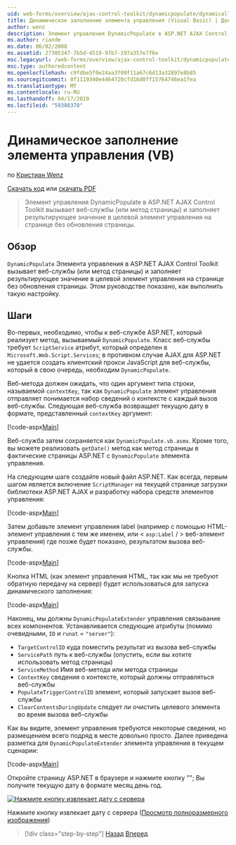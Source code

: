 ```yaml
---
uid: web-forms/overview/ajax-control-toolkit/dynamicpopulate/dynamically-populating-a-control-vb
title: Динамическое заполнение элемента управления (Visual Basic) | Документация Майкрософт
author: wenz
description: Элемент управления DynamicPopulate в ASP.NET AJAX Control Toolkit вызывает веб-службы (или метод страницы) и заполняет результирующее значение в целевой элемент управления на t...
ms.author: riande
ms.date: 06/02/2008
ms.assetid: 27305347-7b5d-4519-97b7-197a357e7f6e
msc.legacyurl: /web-forms/overview/ajax-control-toolkit/dynamicpopulate/dynamically-populating-a-control-vb
msc.type: authoredcontent
ms.openlocfilehash: c9fdbe5f0e24aa3f09f11a67c6d13a32897e8b85
ms.sourcegitcommit: 0f1119340e4464720cfd16d0ff15764746ea1fea
ms.translationtype: MT
ms.contentlocale: ru-RU
ms.lasthandoff: 04/17/2019
ms.locfileid: "59388378"
---
```

# <a name="dynamically-populating-a-control-vb"></a>Динамическое заполнение элемента управления (VB)

по [Кристиан Wenz](https://github.com/wenz)

[Скачать код](http://download.microsoft.com/download/d/8/f/d8f2f6f9-1b7c-46ad-9252-e1fc81bdea3e/dynamicpopulate0.vb.zip) или [скачать PDF](http://download.microsoft.com/download/b/6/a/b6ae89ee-df69-4c87-9bfb-ad1eb2b23373/dynamicpopulate0VB.pdf)

> Элемент управления DynamicPopulate в ASP.NET AJAX Control Toolkit вызывает веб-службы (или метод страницы) и заполняет результирующее значение в целевой элемент управления на странице без обновления страницы.


## <a name="overview"></a>Обзор

`DynamicPopulate` Элемента управления в ASP.NET AJAX Control Toolkit вызывает веб-службы (или метод страницы) и заполняет результирующее значение в целевой элемент управления на странице без обновления страницы. Этом руководстве показано, как выполнить такую настройку.

## <a name="steps"></a>Шаги

Во-первых, необходимо, чтобы к веб-службе ASP.NET, который реализует метод, вызываемый `DynamicPopulate`. Класс веб-службы требует `ScriptService` атрибут, который определен в `Microsoft.Web.Script.Services`; в противном случае AJAX для ASP.NET не удается создать клиентский прокси JavaScript для веб-службы, который в свою очередь, необходим `DynamicPopulate`.

Веб-метода должен ожидать, что один аргумент типа строки, называемой `contextKey`, так как `DynamicPopulate` элемент управления отправляет понимается набор сведений о контексте с каждый вызов веб-службы. Следующая веб-служба возвращает текущую дату в формате, представленный `contextKey` аргумент:

[!code-aspx[Main](dynamically-populating-a-control-vb/samples/sample1.aspx)]

Веб-служба затем сохраняется как `DynamicPopulate.vb.asmx`. Кроме того, вы можете реализовать `getDate()` метод как метод страницы в фактические страницы ASP.NET с `DynamicPopulate` элемента управления.

На следующем шаге создайте новый файл ASP.NET. Как всегда, первым шагом является включение `ScriptManager` на текущей странице загрузки библиотеки ASP.NET AJAX и разработку набора средств элементов управления:

[!code-aspx[Main](dynamically-populating-a-control-vb/samples/sample2.aspx)]

Затем добавьте элемент управления label (например с помощью HTML-элемент управления с тем же именем, или &lt; `asp:Label`  / &gt; веб-элемент управления) где позже будет показано, результатом вызова веб-службы.

[!code-aspx[Main](dynamically-populating-a-control-vb/samples/sample3.aspx)]

Кнопка HTML (как элемент управления HTML, так как мы не требуют обратную передачу на сервер) будет использоваться для запуска динамического заполнения:

[!code-aspx[Main](dynamically-populating-a-control-vb/samples/sample4.aspx)]

Наконец, мы должны `DynamicPopulateExtender` управления связывание всех компонентов. Устанавливается следующие атрибуты (помимо очевидными, `ID` и `runat` = `"server"`):

- `TargetControlID` куда поместить результат из вызова веб-службы
- `ServicePath` путь к веб-службы (опустить, если вы хотите использовать метод страницы)
- `ServiceMethod` Имя веб-метода или метода страницы
- `ContextKey` сведения о контексте, который должны отправляться веб-службы
- `PopulateTriggerControlID` элемент, который запускает вызов веб-службы
- `ClearContentsDuringUpdate` следует ли очистить целевого элемента во время вызова веб-службы

Как вы видите, элемент управления требуются некоторые сведения, но размещением всего подряд в месте довольно просто. Далее приведена разметка для `DynamicPopulateExtender` элемента управления в текущем сценарии:

[!code-aspx[Main](dynamically-populating-a-control-vb/samples/sample5.aspx)]

Откройте страницу ASP.NET в браузере и нажмите кнопку ""; Вы получите текущую дату в формате месяц день год.


[![Нажмите кнопку извлекает дату с сервера](dynamically-populating-a-control-vb/_static/image2.png)](dynamically-populating-a-control-vb/_static/image1.png)

Нажмите кнопку извлекает дату с сервера ([Просмотр полноразмерного изображения](dynamically-populating-a-control-vb/_static/image3.png))

> [!div class="step-by-step"]
> [Назад](using-dynamicpopulate-with-a-user-control-and-javascript-cs.md)
> [Вперед](dynamically-populating-a-control-using-javascript-code-vb.md)
